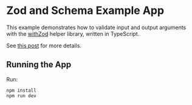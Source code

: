 # Zod and Schema Example App

This example demonstrates how to validate input and output arguments with the
[withZod](./convex/lib/withZod.ts) helper library, written in TypeScript.

See [this post](https://stack.convex.dev/wrappers-as-middleware-zod-validation)
for more details.

## Running the App

Run:

```
npm install
npm run dev
```
